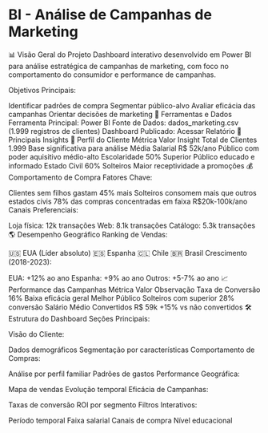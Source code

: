 # BI - Análise de Campanhas de Marketing

📊 Visão Geral do Projeto
Dashboard interativo desenvolvido em Power BI para análise estratégica de campanhas de marketing, com foco no comportamento do consumidor e performance de campanhas.

Objetivos Principais:

Identificar padrões de compra
Segmentar público-alvo
Avaliar eficácia das campanhas
Orientar decisões de marketing
🔧 Ferramentas e Dados
Ferramenta Principal: Power BI
Fonte de Dados: dados_marketing.csv (1.999 registros de clientes)
Dashboard Publicado: Acessar Relatório
🎯 Principais Insights
👥 Perfil do Cliente
Métrica	Valor	Insight
Total de Clientes	1.999	Base significativa para análise
Média Salarial	R$ 52k/ano	Público com poder aquisitivo médio-alto
Escolaridade	50% Superior	Público educado e informado
Estado Civil	60% Solteiros	Maior receptividade a promoções
💰 Comportamento de Compra
Fatores Chave:

Clientes sem filhos gastam 45% mais
Solteiros consomem mais que outros estados civis
78% das compras concentradas em faixa R$20k-100k/ano
Canais Preferenciais:

Loja física: 12k transações
Web: 8.1k transações
Catálogo: 5.3k transações
🌎 Desempenho Geográfico
Ranking de Vendas:

🇺🇸 EUA (Líder absoluto)
🇪🇸 Espanha
🇨🇱 Chile
🇧🇷 Brasil
Crescimento (2018-2023):

EUA: +12% ao ano
Espanha: +9% ao ano
Outros: +5-7% ao ano
📈 Performance das Campanhas
Métrica	Valor	Observação
Taxa de Conversão	16%	Baixa eficácia geral
Melhor Público	Solteiros com superior	28% conversão
Salário Médio Convertidos	R$ 59k	+15% vs não convertidos
🛠️ Estrutura do Dashboard
Seções Principais:

Visão do Cliente:

Dados demográficos
Segmentação por características
Comportamento de Compras:

Análise por perfil familiar
Padrões de gastos
Performance Geográfica:

Mapa de vendas
Evolução temporal
Eficácia de Campanhas:

Taxas de conversão
ROI por segmento
Filtros Interativos:

Período temporal
Faixa salarial
Canais de compra
Nível educacional
